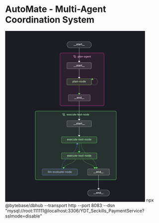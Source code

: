 # AutoMate - Multi-Agent Coordination System

![Graph](docs/imgs/structure.png)
npx @bytebase/dbhub --transport http --port 8083 --dsn "mysql://root:111111@localhost:3306/YDT_Seckills_PaymentService?sslmode=disable"